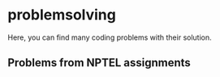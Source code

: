 # problemsolving
Here, you can find many coding problems with their solution.

## Problems from NPTEL assignments

